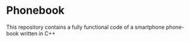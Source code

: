 # Phonebook
This repository contains a fully functional code of a smartphone phone-book written in C++ 
